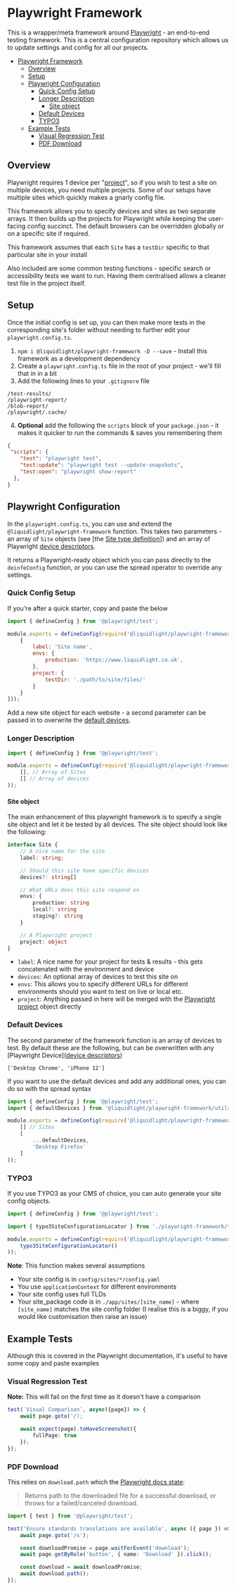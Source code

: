 # Playwright Framework

This is a wrapper/meta framework around [Playwright](https://playwright.dev/) - an end-to-end testing framework. This is a central configuration repository which allows us to update settings and config for all our projects.

- [Playwright Framework](#playwright-framework)
    - [Overview](#overview)
    - [Setup](#setup)
    - [Playwright Configuration](#playwright-configuration)
        - [Quick Config Setup](#quick-config-setup)
        - [Longer Description](#longer-description)
            - [Site object](#site-object)
        - [Default Devices](#default-devices)
        - [TYPO3](#typo3)
    - [Example Tests](#example-tests)
        - [Visual Regression Test](#visual-regression-test)
        - [PDF Download](#pdf-download)

## Overview

Playwright requires 1 device per "[project](https://playwright.dev/docs/test-projects)", so if you wish to test a site on multiple devices, you need multiple projects. Some of our setups have multiple sites which quickly makes a gnarly config file.

This framework allows you to specify devices and sites as two separate arrays. It then builds up the projects for Playwright while keeping the user-facing config succinct. The default browsers can be overridden globally or on a specific site if required.

This framework assumes that each `Site` has a `testDir` specific to that particular site in your install

Also included are some common testing functions - specific search or accessibility tests we want to run. Having them centralised allows a cleaner test file in the project itself.

## Setup

Once the initial config is set up, you can then make more tests in the corresponding site's folder without needing to further edit your `playwright.config.ts`.

1. `npm i @liquidlight/playwright-framework -D --save` - Install this framework as a development dependency
2. Create a `playwright.config.ts` file in the root of your project - we'll fill that in in a bit
3. Add the following lines to your `.gitignore` file

```
/test-results/
/playwright-report/
/blob-report/
/playwright/.cache/
```

4. **Optional** add the following the `scripts` block of your `package.json` - it makes it quicker to run the commands & saves you remembering them

```json
{
 "scripts": {
    "test": "playwright test",
    "test:update": "playwright test --update-snapshots",
    "test:open": "playwright show-report"
  },
}
```

## Playwright Configuration

In the `playwright.config.ts`, you can use and extend the `@liquidlight/playwright-framework` function. This takes two parameters - an array of `Site` objects (see [the [Site type definition](./types.ts)]) and an array of Playwright [device descriptors](https://github.com/microsoft/playwright/blob/main/packages/playwright-core/src/server/deviceDescriptorsSource.json).

It returns a Playwright-ready object which you can pass directly to the `deinfeConfig` function, or you can use the spread operator to override any settings.

### Quick Config Setup

If you're after a quick starter, copy and paste the below

```js
import { defineConfig } from '@playwright/test';

module.exports = defineConfig(require('@liquidlight/playwright-framework')(
    {
        label: 'Site name',
        envs: {
            production: 'https://www.liquidlight.co.uk',
        },
        project: {
            testDir: './path/to/site/files/'
        }
    }
]));
```

Add a new site object for each website - a second parameter can be passed in to overwrite the [default devices](#default-devices).

### Longer Description

```js
import { defineConfig } from '@playwright/test';

module.exports = defineConfig(require('@liquidlight/playwright-framework')(
    [], // Array of Sites
    [] // Array of devices
));
```

#### Site object

The main enhancement of this playwright framework is to specify a single site object and let it be tested by all devices. The site object should look like the following:

```ts
interface Site {
	// A nice name for the site
	label: string;

	// Should this site have specific devices
	devices?: string[]

	// What URLs does this site respond on
	envs: {
		production: string
		local?: string
		staging?: string
	}

	// A Playwright project
	project: object
}
```

- `label`: A nice name for your project for tests & results - this gets concatenated with the environment and device
- `devices`: An optional array of devices to test this site on
- `envs`: This allows you to specify different URLs for different environments should you want to test on live or local etc.
- `project`: Anything passed in here will be merged with the [Playwright project](https://playwright.dev/docs/test-projects) object directly

### Default Devices

The second parameter of the framework function is an array of devices to test. By default these are the following, but can be overwritten with any [Playwright Device]([device descriptors](https://github.com/microsoft/playwright/blob/main/packages/playwright-core/src/server/deviceDescriptorsSource.json))

```
['Desktop Chrome', 'iPhone 12']
```

If you want to use the default devices and add any additional ones, you can do so with the spread syntax

```js
import { defineConfig } from '@playwright/test';
import { defaultDevices } from '@liquidlight/playwright-framework/utils';

module.exports = defineConfig(require('@liquidlight/playwright-framework')(
    [] // Sites
    [
        ...defaultDevices,
        'Desktop Firefox'
    ]
));

```

### TYPO3

If you use TYPO3 as your CMS of choice, you can auto generate your site config objects.

```js
import { defineConfig } from '@playwright/test';

import { typo3SiteConfigurationLocator } from './playwright-framework/typo3';

module.exports = defineConfig(require('@liquidlight/playwright-framework')(
	typo3SiteConfigurationLocator()
));

```

**Note**: This function makes several assumptions

- Your site config is in `config/sites/*/config.yaml`
- You use `applicationContext` for different environments
- Your site config uses full TLDs
- Your site_package code is in `./app/sites/[site_name]` - where `[site_name]` matches the site config folder (I realise this is a biggy, if you would like customisation then raise an issue)

## Example Tests

Although this is covered in the Playwright documentation, it's useful to have some copy and paste examples

### Visual Regression Test

**Note:** This will fail on the first time as it doesn't have a comparison

```ts
test(`Visual Comparison`, async({page}) => {
    await page.goto('/);

    await expect(page).toHaveScreenshot({
        fullPage: true
    });
});
```

### PDF Download

This relies on `download.path` which the [Playwright docs state](https://playwright.dev/docs/api/class-download#download-path):

> Returns path to the downloaded file for a successful download, or throws for a failed/canceled download.

```ts
import { test } from '@playwright/test';

test('Ensure standards translations are available', async ({ page }) => {
	await page.goto('/s');

    const downloadPromise = page.waitForEvent('download');
	await page.getByRole('button', { name: 'Download' }).click();

    const download = await downloadPromise;
	await download.path();
});
```
